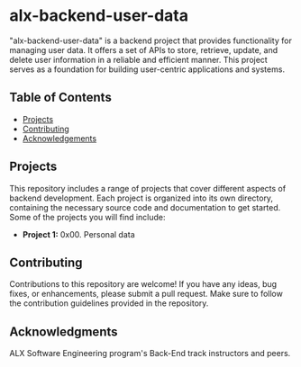 # alx-backend-user-data
"alx-backend-user-data" is a backend project that provides functionality for managing user data. It offers a set of APIs to store, retrieve, update, and delete user information in a reliable and efficient manner. This project serves as a foundation for building user-centric applications and systems.

## Table of Contents

- [Projects](#projects)
- [Contributing](#contributing)
- [Acknowledgements](#acknowledgements)

## Projects

This repository includes a range of projects that cover different aspects of backend development. Each project is organized into its own directory, containing the necessary source code and documentation to get started. Some of the projects you will find include:

- **Project 1:** 0x00. Personal data

## Contributing

Contributions to this repository are welcome! If you have any ideas, bug fixes, or enhancements, please submit a pull request. Make sure to follow the contribution guidelines provided in the repository.

## Acknowledgments
ALX Software Engineering program's Back-End track instructors and peers.
